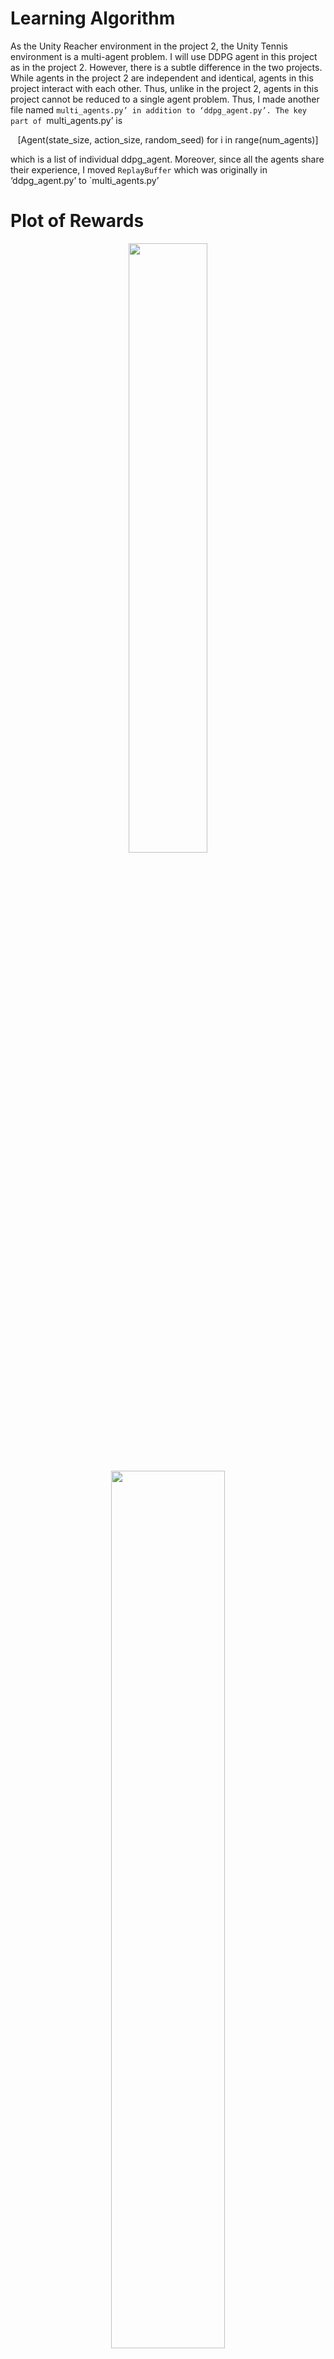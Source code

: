 # Learning Algorithm
As the Unity Reacher environment in the project 2, the Unity Tennis environment is a multi-agent problem. I will use DDPG agent in this project as in the project 2. However, there is a subtle difference in the two projects. While agents in the project 2 are independent and identical, agents in this project interact with each other. Thus, unlike in the project 2, agents in this project cannot be reduced to a single agent problem. Thus, I made another file named `multi_agents.py’ in addition to ‘ddpg_agent.py’. The key part of `multi_agents.py’ is 
<p align="center">
[Agent(state_size, action_size, random_seed) for i in range(num_agents)]
</p>  

which is a list of individual ddpg_agent. Moreover, since all the agents share their experience, I moved `ReplayBuffer` which was originally in ‘ddpg_agent.py’ to `multi_agents.py’

# Plot of Rewards

<p align="center">
<img width="50%" src="https://user-images.githubusercontent.com/95396618/144891000-3ac0b681-c0ea-4d00-8d9d-8ccd72e23d3d.PNG"/>  
</p>  


<p align="center">
<img width="60%" src="https://user-images.githubusercontent.com/95396618/144890997-91ce3c03-a63b-4214-a323-3296f67a312f.PNG"/>  
</p>  

 


# Ideas for Future Work
